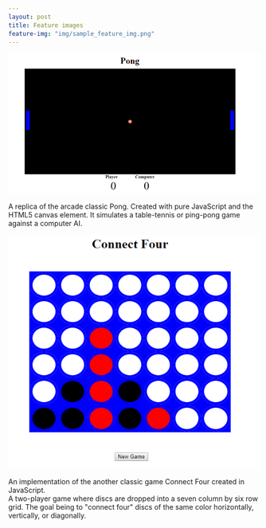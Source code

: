 ```yaml
---
layout: post
title: Feature images
feature-img: "img/sample_feature_img.png"
---
```


<img src="./img/pong.png">

A replica of the arcade classic Pong. Created with pure JavaScript and the HTML5 canvas element. It simulates a table-tennis or ping-pong game against a computer AI.

<img src="img/c4.png">

An implementation of the another classic game Connect Four created in JavaScript.  
A two-player game where discs are dropped into a seven column by six row grid. The goal being to "connect four" discs of the same color horizontally, vertically, or diagonally. 
